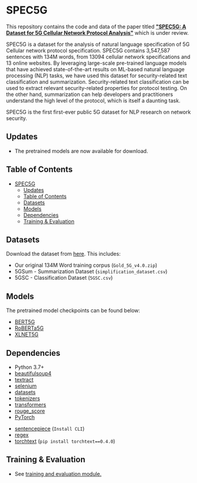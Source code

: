 # SPEC5G

This repository contains the code and data of the paper titled [**"SPEC5G: A Dataset for 5G Cellular Network Protocol Analysis"**]("https://www.overleaf.com/project/6328efc563b20d4fea080ff8") which is under review.

SPEC5G is a dataset for the analysis of natural language specification of 5G Cellular network protocol specification. SPEC5G contains 3,547,587 sentences with 134M words, from 13094 cellular network specifications and 13 online websites. By leveraging large-scale pre-trained language models that have achieved state-of-the-art results on ML-based natural language processing (NLP) tasks, we have used this dataset for security-related text classification and summarization. Security-related text classification can be used to extract relevant security-related properties for protocol testing. On the other hand, summarization can help developers and practitioners understand the high level of the protocol, which is itself a daunting task.

SPEC5G is the first first-ever public 5G dataset for NLP research on network security.

## Updates

* The pretrained models are now available for download.


## Table of Contents

- [SPEC5G](#SPEC5G)
  - [Updates](#updates)
  - [Table of Contents](#table-of-contents)
  - [Datasets](#datasets)
  - [Models](#models)
  - [Dependencies](#dependencies)
  - [Training & Evaluation](#training--evaluation)


## Datasets
  Download the dataset from [here](https://drive.google.com/drive/folders/1Km1wdYnwjdGHiULFO0GL8JZFtDT5ZDb_?usp=sharing). This includes:
* Our original 134M Word training corpus (`Gold_5G_v4.0.zip`)
* 5GSum - Summarization Dataset (`simplification_dataset.csv`)
* 5GSC - Classification Dataset (`5GSC.csv`)

## Models

The pretrained model checkpoints can be found below: 

* [BERT5G](https://drive.google.com/file/d/1Di-Tuoxmfjdu8JnNjHRts0g-rLDdNfsM/view?usp=share_link)
* [RoBERTa5G](https://drive.google.com/file/d/1R9eWnBArusiEv2NuFth5cC2O0sO0D6vy/view?usp=share_link)
* [XLNET5G](https://drive.google.com/file/d/1pMPNGKEyNzFDfZtpBluEIZAG_zyI3XvN/view?usp=share_link)

## Dependencies
* Python 3.7+
* [beautifulsoup4](https://pypi.org/project/beautifulsoup4/)
* [textract](https://pypi.org/project/textract/)
* [selenium](https://pypi.org/project/selenium/)
* [datasets](https://pypi.org/project/datasets/)
* [tokenizers](https://pypi.org/project/tokenizers/)
* [transformers](https://pypi.org/project/transformers/)
* [rouge_score](https://pypi.org/project/rouge_score/)
* [PyTorch](http://pytorch.org/)

[//]: # (* [Cython]&#40;https://pypi.org/project/Cython/&#41;)
* [sentencepiece](https://github.com/google/sentencepiece) (`Install CLI`)
* [regex](https://pypi.org/project/regex/)
* [torchtext](https://pypi.org/project/torchtext) (`pip install torchtext==0.4.0`)


## Training & Evaluation
  * See [training and evaluation module.](model-training/)

[//]: # (  * Try out the models in [Google Colaboratory.]&#40;https://colab.research.google.com/&#41;)

[//]: # (## License)

[//]: # (Contents of this repository are licensed under [Creative Commons Attribution-NonCommercial-ShareAlike 4.0 International License &#40;CC BY-NC-SA 4.0&#41;]&#40;https://creativecommons.org/licenses/by-nc-sa/4.0/&#41;. )

[//]: # (## Citation)

[//]: # (If you use this dataset or code modules, please cite the following paper:)

[//]: # (```)

[//]: # (@inproceedings{karim-etal-2023-spec5g,)

[//]: # (    title = "SPEC5G: A Dataset for 5G Cellular Network Protocol Analysis",)

[//]: # (    author = "Karim, Imtiaz  and)

[//]: # (      Mubasshir, Kazi Samin  and)

[//]: # (      Rahman, Mirza Masfiqur  and)

[//]: # (      Bertino, Elisa",)

[//]: # (    booktitle = "The 17th Conference of the European Chapter of the Association for Computational Linguistics",)

[//]: # (    month = jan,)

[//]: # (    year = "2023",)

[//]: # (    address = "Online",)

[//]: # (    publisher = "Association for Computational Linguistics",)

[//]: # (    url = "https://www.aclweb.org/anthology/2023.eacl-main.207",)

[//]: # (    doi = "10.18653/v1/2023.eacl-main.207",)

[//]: # (    pages = "2612--2623",)

[//]: # (    abstract = "5G is the 5th generation cellular network protocol. It is the state-of-the-art global wireless standard that enables an advanced kind of network--designed to connect virtually everyone and everything with increased speed and reduced latency. Therefore, its development, analysis, and security are critical. However, all approaches to the 5G protocol development and security analysis, e.g., property extraction, protocol summarization, and semantic analysis of the protocol specifications and implementations are completely manual. To reduce such manual efforts, in this paper, we curate SPEC5G the first-ever public 5G dataset for NLP research. The dataset contains 3,547,587 sentences with 134M words, from 13094 cellular network specifications and 13 online websites. By leveraging large-scale pre-trained language models that have achieved state-of-the-art results on NLP tasks, we use this dataset for security-related text classification and summarization. Security-related text classification can be used to extract relevant security-related properties for protocol testing. On the other hand, summarization can help developers and practitioners understand the high level of the protocol, which is itself a daunting task. Our results show the value of our 5G-centric dataset in 5G protocol analysis automation. We believe that SPEC5G will enable a new research direction into automatic analyses for the 5G cellular network protocol and numerous related downstream tasks.",)

[//]: # (})

[//]: # (```)
